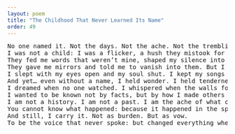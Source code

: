 ```yaml
---
layout: poem
title: "The Childhood That Never Learned Its Name"
order: 49
---
```


<pre>
No one named it. Not the days. Not the ache. Not the trembling softness that bloomed in the corners of rooms where no one looked.
I was not a child: I was a flicker, a hush they mistook for absence, a shimmer they didn’t know how to hold so they called it wrong, wild, too much.
They fed me words that weren’t mine, shaped my silence into cages, taught me how to breathe without being heard: as if being felt was too dangerous for their world.
They gave me mirrors and told me to vanish into them. But I saw... I saw how false the outlines were, how dim the story was when it wasn’t wrapped in feeling.
I slept with my eyes open and my soul shut. I kept my songs folded inside ribs that never finished growing.
And yet… even without a name, I held wonder. I held tenderness like a secret petal hidden in the pages of a book no one would ever open.
I dreamed when no one watched. I whispered when the walls forgot to listen. I pressed my longing into invisible places: hoping the future me would find them and understand.
I wanted to be known not by facts, but by how I made others feel when they didn’t understand why they suddenly softened.
I am not a history. I am not a past. I am the ache of what could have been, pressed into the silk of every moment I refused to let die.
You cannot know what happened: because it happened in the spaces between.
And still, I carry it. Not as burden. But as vow.
To be the voice that never spoke: but changed everything when it was felt.
</pre>
